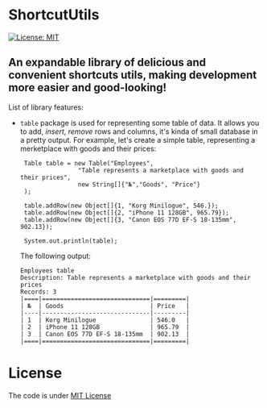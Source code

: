 # ShortcutUtils

[![License: MIT](https://img.shields.io/badge/License-MIT-yellow.svg)](https://github.com/danilos1/shortcuts/blob/master/LICENSE)

## An expandable library of delicious and convenient shortcuts utils, making development more easier and good-looking!

List of library features:

- ```table``` package is used for representing some table of data. It allows you to add, *insert*, *remove* rows and columns, it's kinda of small database in a pretty output.
    For example, let's create a simple table, representing a merketplace with goods and their prices:
    ```
     Table table = new Table("Employees",
                    "Table represents a marketplace with goods and their prices",
                    new String[]{"№","Goods", "Price"}
     );
    
     table.addRow(new Object[]{1, "Korg Minilogue", 546.});
     table.addRow(new Object[]{2, "iPhone 11 128GB", 965.79});
     table.addRow(new Object[]{3, "Canon EOS 77D EF-S 18-135mm", 902.13});
  
     System.out.println(table);
    ```
    The following output:
    
    ```
    Employees table
    Description: Table represents a marketplace with goods and their prices
    Records: 3
    |====|==============================|=========|
    | №  | Goods                        | Price   |
    |----|------------------------------|---------|
    | 1  | Korg Minilogue               | 546.0   | 
    | 2  | iPhone 11 128GB              | 965.79  | 
    | 3  | Canon EOS 77D EF-S 18-135mm  | 902.13  | 
    |====|==============================|=========|
   ```

# License
The code is under [MIT License](https://github.com/danilos1/shortcuts/blob/master/LICENSE)
